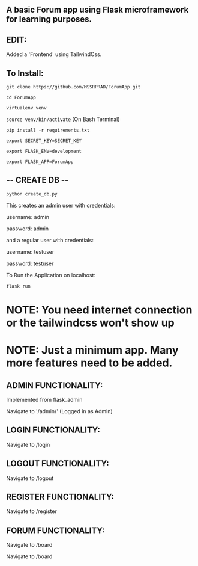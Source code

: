 ## A basic Forum app using Flask microframework for learning purposes.

## EDIT:
Added a 'Frontend' using TailwindCss.


## To Install:

`git clone https://github.com/MSSRPRAD/ForumApp.git`

`cd ForumApp`

`virtualenv venv`

`source venv/bin/activate` (On Bash Terminal)

`pip install -r requirements.txt`

`export SECRET_KEY=SECRET_KEY`

`export FLASK_ENV=development`

`export FLASK_APP=ForumApp`

## -- CREATE DB --

`python create_db.py`

This creates an admin user with credentials:

username: admin

password: admin

and a regular user with credentials:

username: testuser

password: testuser

To Run the Application on localhost:

`flask run`

# NOTE: You need internet connection or the tailwindcss won't show up

# NOTE: Just a minimum app. Many more features need to be added.

## ADMIN FUNCTIONALITY:

Implemented from flask_admin

Navigate to '/admin/' (Logged in as Admin)

## LOGIN FUNCTIONALITY:

Navigate to /login

## LOGOUT FUNCTIONALITY:

Navigate to /logout

## REGISTER FUNCTIONALITY:

Navigate to /register

## FORUM FUNCTIONALITY:

Navigate to /board

Navigate to /board
